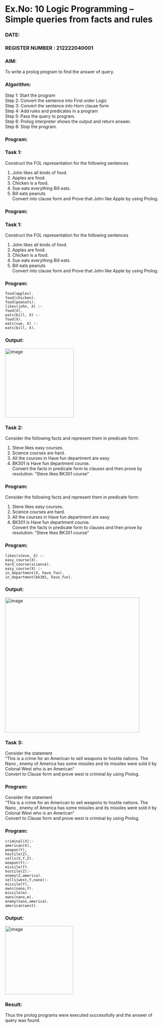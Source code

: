 # Ex.No: 10  Logic Programming –  Simple queries from facts and rules
### DATE:                                                                            
### REGISTER NUMBER : 212222040001
### AIM: 
To write a prolog program to find the answer of query. 
###  Algorithm:
 Step 1: Start the program <br> 
 Step 2: Convert the sentence into First order Logic  <br> 
 Step 3:  Convert the sentence into Horn clause form  <br> 
 Step 4: Add rules and predicates in a program   <br> 
 Step 5:  Pass the query to program. <br> 
 Step 6: Prolog interpreter shows the output and return answer. <br> 
 Step 8:  Stop the program.
### Program:
### Task 1:
Construct the FOL representation for the following sentences <br> 
1.	John likes all kinds of food.  <br> 
2.	Apples are food.  <br> 
3.	Chicken is a food.  <br> 
4.	Sue eats everything Bill eats. <br> 
5.	 Bill eats peanuts  <br> 
   Convert into clause form and Prove that John like Apple by using Prolog. <br> 
### Program:
### Task 1:
Construct the FOL representation for the following sentences <br> 
1.	John likes all kinds of food.  <br> 
2.	Apples are food.  <br> 
3.	Chicken is a food.  <br> 
4.	Sue eats everything Bill eats. <br> 
5.	 Bill eats peanuts  <br> 
   Convert into clause form and Prove that John like Apple by using Prolog. <br> 
### Program:
```
food(apples).
food(chicken).
food(peanuts).
likes(john, X) :-
food(X).
eats(bill, X) :-
food(X).
eats(sue, X) :-
eats(bill, X).
```

### Output:
<img width="225" alt="image" src="https://github.com/Vineesha29031970/AI_Lab_2023-24/assets/133136880/75f33a13-0d1e-4d94-b5fe-a68d0f98b214">


### Task 2:
Consider the following facts and represent them in predicate form: <br>              
1.	Steve likes easy courses. <br> 
2.	Science courses are hard. <br> 
3. All the courses in Have fun department are easy <br> 
4. BK301 is Have fun department course.<br> 
Convert the facts in predicate form to clauses and then prove by resolution: “Steve likes BK301 course”<br> 

### Program:
Consider the following facts and represent them in predicate form: <br>              
1.	Steve likes easy courses. <br> 
2.	Science courses are hard. <br> 
3. All the courses in Have fun department are easy <br> 
4. BK301 is Have fun department course.<br> 
Convert the facts in predicate form to clauses and then prove by resolution: “Steve likes BK301 course”<br> 

### Program:
```
likes(steve, X) :-
easy_course(X).
hard_course(science).
easy_course(X) :-
in_department(X, have_fun).
in_department(bk301, have_fun).
```

### Output:
<img width="440" alt="image" src="https://github.com/Vineesha29031970/AI_Lab_2023-24/assets/133136880/277f61ce-cc46-405a-a901-2414cad29091">


### Task 3:
Consider the statement <br> 
“This is a crime for an American to sell weapons to hostile nations. The Nano , enemy of America has some missiles and its missiles were sold it by Colonal West who is an American” <br> 
Convert to Clause form and prove west is criminal by using Prolog.<br> 
### Program:

Consider the statement <br> 
“This is a crime for an American to sell weapons to hostile nations. The Nano , enemy of America has some missiles and its missiles were sold it by Colonal West who is an American” <br> 
Convert to Clause form and prove west is criminal by using Prolog.<br> 
### Program:
```
criminal(X):-
american(X),
weapon(Y),
hostile(Z),
sells(X,Y,Z).
weapon(Y):-
missile(Y).
hostile(Z):-
enemy(Z,america).
sells(west,Y,nano):-
missile(Y),
owns(nano,Y).
missile(m).
owns(nano,m).
enemy(nano,america).
american(west).
```

### Output:
<img width="223" alt="image" src="https://github.com/Vineesha29031970/AI_Lab_2023-24/assets/133136880/ce90dfcd-294c-4b52-808e-ff81e94bcc71">

### Result:
Thus the prolog programs were executed successfully and the answer of query was found.
